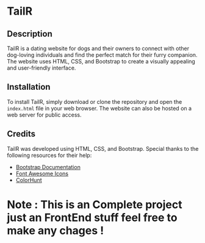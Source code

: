 

# TailR

## Description

TailR is a dating website for dogs and their owners to connect with other dog-loving individuals and find the perfect match for their furry companion. The website uses HTML, CSS, and Bootstrap to create a visually appealing and user-friendly interface.


## Installation

To install TailR, simply download or clone the repository and open the `index.html` file in your web browser. The website can also be hosted on a web server for public access.

## Credits

TailR was developed  using HTML, CSS, and Bootstrap. Special thanks to the following resources for their help:

- [Bootstrap Documentation](https://getbootstrap.com/docs/5.0/getting-started/introduction/)
- [Font Awesome Icons](https://fontawesome.com/)
- [ColorHunt](https://colorhunt.co/)
# Note : This is an Complete project just an FrontEnd stuff feel free to make any chages !
